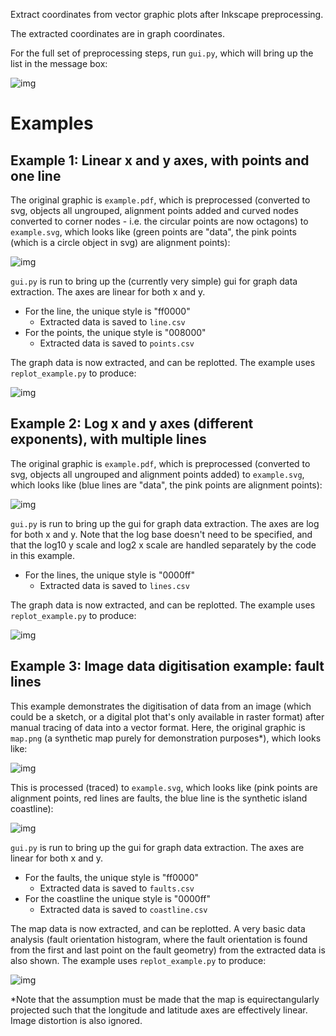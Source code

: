 Extract coordinates from vector graphic plots after Inkscape preprocessing.

The extracted coordinates are in graph coordinates.

For the full set of preprocessing steps, run `gui.py`, which will bring up the list in the message box:

![img](./imgs/GUI.png)


# Examples

## Example 1: Linear x and y axes, with points and one line

The original graphic is `example.pdf`, which is preprocessed (converted to svg, objects all ungrouped, alignment points added and curved nodes converted to corner nodes - i.e. the circular points are now octagons) to `example.svg`, which looks like (green points are "data", the pink points (which is a circle object in svg) are alignment points):

![img](./examples/example1-linear-linear/example.png)

`gui.py` is run to bring up the (currently very simple) gui for graph data extraction. The axes are linear for both x and y.

-   For the line, the unique style is "ff0000"
    -   Extracted data is saved to `line.csv`
-   For the points, the unique style is "008000"
    -   Extracted data is saved to `points.csv`

The graph data is now extracted, and can be replotted. The example uses `replot_example.py` to produce:

![img](./examples/example1-linear-linear/example-replotted.png)

## Example 2: Log x and y axes (different exponents), with multiple lines

The original graphic is `example.pdf`, which is preprocessed (converted to svg, objects all ungrouped and alignment points added) to `example.svg`, which looks like (blue lines are "data", the pink points are alignment points):

![img](./examples/example2-log-log/example.png)

`gui.py` is run to bring up the gui for graph data extraction. The axes are log for both x and y. Note that the log base doesn't need to be specified, and that the log10 y scale and log2 x scale are handled separately by the code in this example.

-   For the lines, the unique style is "0000ff"
    -   Extracted data is saved to `lines.csv`

The graph data is now extracted, and can be replotted. The example uses `replot_example.py` to produce:

![img](./examples/example2-log-log/example-replotted.png)

## Example 3: Image data digitisation example: fault lines

This example demonstrates the digitisation of data from an image (which could be a sketch, or a digital plot that's only available in raster format) after manual tracing of data into a vector format. Here, the original graphic is `map.png` (a synthetic map purely for demonstration purposes*), which looks like:

![img](./examples/example3-digitisation/map.png)

This is processed (traced) to `example.svg`, which looks like (pink points are alignment points, red lines are faults, the blue line is the synthetic island coastline):

![img](./examples/example3-digitisation/example.png)

`gui.py` is run to bring up the gui for graph data extraction. The axes are linear for both x and y.

-   For the faults, the unique style is "ff0000"
    -   Extracted data is saved to `faults.csv`
-   For the coastline the unique style is "0000ff"
    -   Extracted data is saved to `coastline.csv`

The map data is now extracted, and can be replotted. A very basic data analysis (fault orientation histogram, where the fault orientation is found from the first and last point on the fault geometry) from the extracted data is also shown. The example uses `replot_example.py` to produce:

![img](./examples/example3-digitisation/example-replotted.png)

*Note that the assumption must be made that the map is equirectangularly projected such that the longitude and latitude axes are effectively linear. Image distortion is also ignored.
